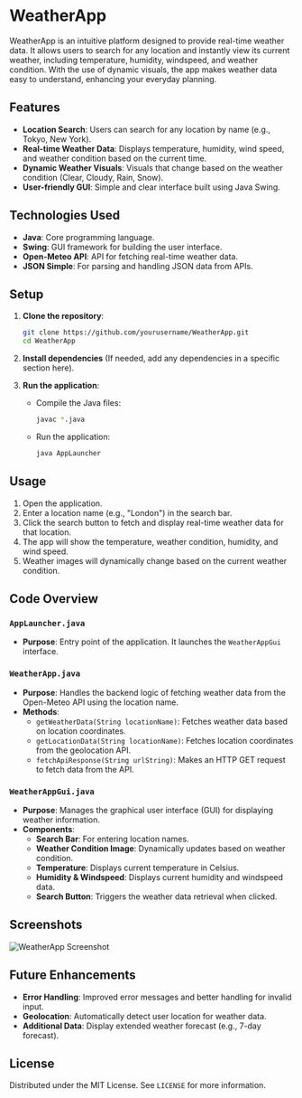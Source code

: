 # WeatherApp

WeatherApp is an intuitive platform designed to provide real-time weather data. It allows users to search for any location and instantly view its current weather, including temperature, humidity, windspeed, and weather condition. With the use of dynamic visuals, the app makes weather data easy to understand, enhancing your everyday planning.

## Features

- **Location Search**: Users can search for any location by name (e.g., Tokyo, New York).
- **Real-time Weather Data**: Displays temperature, humidity, wind speed, and weather condition based on the current time.
- **Dynamic Weather Visuals**: Visuals that change based on the weather condition (Clear, Cloudy, Rain, Snow).
- **User-friendly GUI**: Simple and clear interface built using Java Swing.

## Technologies Used

- **Java**: Core programming language.
- **Swing**: GUI framework for building the user interface.
- **Open-Meteo API**: API for fetching real-time weather data.
- **JSON Simple**: For parsing and handling JSON data from APIs.

## Setup

1. **Clone the repository**:
   ```bash
   git clone https://github.com/yourusername/WeatherApp.git
   cd WeatherApp
   ```

2. **Install dependencies** (If needed, add any dependencies in a specific section here).

3. **Run the application**:
   - Compile the Java files:
     ```bash
     javac *.java
     ```
   - Run the application:
     ```bash
     java AppLauncher
     ```

## Usage

1. Open the application.
2. Enter a location name (e.g., "London") in the search bar.
3. Click the search button to fetch and display real-time weather data for that location.
4. The app will show the temperature, weather condition, humidity, and wind speed.
5. Weather images will dynamically change based on the current weather condition.

## Code Overview

### `AppLauncher.java`

- **Purpose**: Entry point of the application. It launches the `WeatherAppGui` interface.

### `WeatherApp.java`

- **Purpose**: Handles the backend logic of fetching weather data from the Open-Meteo API using the location name.
- **Methods**:
  - `getWeatherData(String locationName)`: Fetches weather data based on location coordinates.
  - `getLocationData(String locationName)`: Fetches location coordinates from the geolocation API.
  - `fetchApiResponse(String urlString)`: Makes an HTTP GET request to fetch data from the API.

### `WeatherAppGui.java`

- **Purpose**: Manages the graphical user interface (GUI) for displaying weather information.
- **Components**:
  - **Search Bar**: For entering location names.
  - **Weather Condition Image**: Dynamically updates based on weather condition.
  - **Temperature**: Displays current temperature in Celsius.
  - **Humidity & Windspeed**: Displays current humidity and windspeed data.
  - **Search Button**: Triggers the weather data retrieval when clicked.

## Screenshots

![WeatherApp Screenshot](assets/screenshot.png)

## Future Enhancements

- **Error Handling**: Improved error messages and better handling for invalid input.
- **Geolocation**: Automatically detect user location for weather data.
- **Additional Data**: Display extended weather forecast (e.g., 7-day forecast).
  
## License

Distributed under the MIT License. See `LICENSE` for more information.
